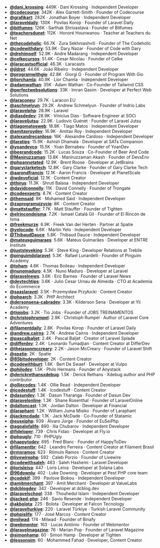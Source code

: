 - **[@dani_krossing](https://www.youtube.com/@dani_krossing)**: 449K ‧ Dani Krossing ‧ Independent Developer
- **[@codecourse](https://www.youtube.com/@codecourse)**: 342K ‧ Alex Garrett-Smith ‧ Founder of Codecourse
- **[@grafikart](https://www.youtube.com/@grafikart)**: 282K ‧ Jonathan Boyer ‧ Independent Developer
- **[@laraveldaily](https://www.youtube.com/@laraveldaily)**: 130K ‧ Povilas Korop ‧ Founder of Laravel Daily
- **[@bitfumes](https://www.youtube.com/@bitfumes)**: 126K ‧ Sarthak Shrivastava ‧ Founder of Bitfumes
- **[@teachersdunet](https://www.youtube.com/@teachersdunet)**: 112K ‧ Honoré Hounwanou ‧ Teacher at Teachers du Net
- **[@thecodeholic](https://www.youtube.com/@thecodeholic)**: 66.7K ‧ Zura Sekhniashvili ‧ Founder of The Codeholic
- **[@codewithdary](https://www.youtube.com/@codewithdary)**: 53.9K ‧ Dary Nazar ‧ Founder of Code with Dary
- **[@drehimself](https://www.youtube.com/@drehimself)**: 52.9K ‧ Andre Madarang ‧ Independent Developer
- **[@celkecursos](https://www.youtube.com/@celkecursos)**: 51.4K ‧ Cesar Nicolau ‧ Founder of Celke
- **[@laracastsofficial](https://www.youtube.com/@laracastsofficial)**: 46.3K ‧ Laracasts
- **[@jldrpt](https://www.youtube.com/@jldrpt)**: 44.6K ‧ João Ribeiro ‧ Independent Developer
- **[@programwithgio](https://www.youtube.com/@programwithgio)**: 42.8K ‧ Giorgi G ‧ Founder of Program With Gio
- **[@liorchamla](https://www.youtube.com/@liorchamla)**: 40.9K ‧ Lior Chamla ‧ Independent Developer
- **[@adamwathan](https://www.youtube.com/@adamwathan)**: 35K ‧ Adam Wathan ‧ Co-Founder of Tailwind CSS
- **[@perfectwebsolutions](https://www.youtube.com/@perfectwebsolutions)**: 33K ‧ Imran Qasim ‧ Developer at Perfect Web Solutions
- **[@laraconeu](https://www.youtube.com/@laraconeu)**: 29.7K ‧ Laracon EU
- **[@aschmelyun](https://www.youtube.com/@aschmelyun)**: 29.2K ‧ Andrew Schmelyun ‧ Founder of Indrio Labs
- **[@laravelphp](https://www.youtube.com/@laravelphp)**: 28.9K ‧ Laravel
- **[@diasdedev](https://www.youtube.com/@diasdedev)**: 28.9K ‧ Vinicius Dias ‧ Software Engineer at SOCi
- **[@laraveljutsu](https://www.youtube.com/@laraveljutsu)**: 22.9K ‧ Ludovic Guénet ‧ Founder of Laravel Jutsu
- **[@tiagomatosweb](https://www.youtube.com/@tiagomatosweb)**: 18.8K ‧ Tiago Matos ‧ Independent Developer
- **[@amitavroydev](https://www.youtube.com/@amitavroydev)**: 16.9K ‧ Amitav Roy ‧ Independent Developer
- **[@alexandrecardoso](https://www.youtube.com/@alexandrecardoso)**: 16K ‧ Alexandre Cardoso ‧ Independent Developer
- **[@laratips](https://www.youtube.com/@laratips)**: 15.9K ‧ Ashish Dhamala ‧ Developer at SATs Companion
- **[@yoandevco](https://www.youtube.com/@yoandevco)**: 15.5K ‧ Yoan Bernabeu ‧ Founder of YoanDev
- **[@beerandcode](https://www.youtube.com/@beerandcode)**: 15.2K ‧ Lucas Souza ‧ Co-Founder of Beer And Code
- **[@Maniruzzaman](https://www.youtube.com/@Maniruzzaman)**: 13.8K ‧ Maniruzzaman Akash ‧ Founder of DevsEnv
- **[@phpannotated](https://www.youtube.com/@phpannotated)**: 12.9K ‧ Brent Roose ‧ Developer at JetBrains
- **[@garyclarketech](https://www.youtube.com/@garyclarketech)**: 12.8K ‧ Gary Clarke ‧ Founder of Gary Clarke Tech
- **[@aarondfrancis](https://www.youtube.com/@aarondfrancis)**: 12.1K ‧ Aaron Francis ‧ Developer at PlanetScale
- **[@wdevoficial](https://www.youtube.com/@wdevoficial)**: 12.1K ‧ Content Creator
- **[@thirus](https://www.youtube.com/@thirus)**: 11.3K ‧ Shruti Balasa ‧ Independent Developer
- **[@davidconnelly](https://www.youtube.com/@davidconnelly)**: 11K ‧ David Connelly ‧ Founder of Trongate
- **[@codeexperts](https://www.youtube.com/@codeexperts)**: 8.7K ‧ Content Creator
- **[@themsaid](https://www.youtube.com/@themsaid)**: 8K ‧ Mohamed Said ‧ Independent Developer
- **[@zaprogramujzycie](https://www.youtube.com/@zaprogramujzycie)**: 8K ‧ Content Creator
- **[@mattstauffer](https://www.youtube.com/@mattstauffer)**: 7.7K ‧ Matt Stauffer ‧ Founder of Tighten
- **[@elrincondeisma](https://www.youtube.com/@elrincondeisma)**: 7.2K ‧ Ismael Catalá Gil ‧ Founder of El Rincón de Isma
- **[@freekmurze](https://www.youtube.com/@freekmurze)**: 6.9K ‧ Freek Van der Herten ‧ Partner at Spatie
- **[@yelocode](https://www.youtube.com/@yelocode)**: 6.6K ‧ Martin Yelo ‧ Independent Developer
- **[@ThibaudDauce](https://www.youtube.com/@ThibaudDauce)**: 5.8K ‧ Thibaud Dauce ‧ Independent Developer
- **[@mateusguimaraes](https://www.youtube.com/@mateusguimaraes)**: 5.6K ‧ Mateus Guimarães ‧ Developer at ENTRE Institute
- **[@juststeveking](https://www.youtube.com/@juststeveking)**: 5.3K ‧ Steve King ‧ Developer Relations at Treblle
- **[@pinguimdolaravel](https://www.youtube.com/@pinguimdolaravel)**: 5.3K ‧ Rafael Lunardelli ‧ Founder of Pinguim Academy
- **[@toham](https://www.youtube.com/@toham)**: 4.6K ‧ Thomas Boileau ‧ Independent Developer
- **[@nunomaduro](https://www.youtube.com/@nunomaduro)**: 4.5K ‧ Nuno Maduro ‧ Developer at Laravel
- **[@laravelnews](https://www.youtube.com/@laravelnews)**: 3.6K ‧ Eric Barnes ‧ Founder of Laravel News
- **[@devtechtips](https://www.youtube.com/@devtechtips)**: 3.6K ‧ Julio Cesar Urnau de Almeida ‧ CTO at Academia do Ecommerce
- **[@saaslaravel](https://www.youtube.com/@saaslaravel)**: 3.5K ‧ Przemysław Przyłucki ‧ Content Creator
- **[@phparch](https://www.youtube.com/@phparch)**: 3.3K ‧ PHP Architect
- **[@dersonsena-cabradev](https://www.youtube.com/@dersonsena-cabradev)**: 3.3K ‧ Kilderson Sena ‧ Developer at Yii Academy
- **[@tiojobs](https://www.youtube.com/@tiojobs)**: 3.2K ‧ Tio Jobs ‧ Founder of JOBS TREINAMENTOS
- **[@christophrumpel](https://www.youtube.com/@christophrumpel)**: 2.9K ‧ Christoph Rumpel ‧ Author of Laravel Core Adventures
- **[@filamentdaily](https://www.youtube.com/@filamentdaily)**: 2.8K ‧ Povilas Korop ‧ Founder of Laravel Daily
- **[@andrew.cairns](https://www.youtube.com/@andrew.cairns)**: 2.7K ‧ Andrew Cairns ‧ Independent Developer
- **[@pascalbaljet](https://www.youtube.com/@pascalbaljet)**: 2.4K ‧ Pascal Baljet ‧ Creator of Laravel Splade
- **[@differdev](https://www.youtube.com/@differdev)**: 2.4K ‧ Leonardo Tumadjian ‧ Content Creator at DifferDev
- **[@thejasonmccreary](https://www.youtube.com/@thejasonmccreary)**: 2.2K ‧ Jason McCreary ‧ Founder of Laravel Shift
- **[@spatie](https://www.youtube.com/@spatie)**: 2K ‧ Spatie
- **[@85bitsdeveloper](https://www.youtube.com/@85bitsdeveloper)**: 2K ‧ Content Creator
- **[@codewithburt](https://www.youtube.com/@codewithburt)**: 1.8K ‧ Bert De Swaef ‧ Developer at Vulpo
- **[@philodev](https://www.youtube.com/@philodev)**: 1.5K ‧ Philo Hermans ‧ Founder of Anystack
- **[@derickrethansxdebug](https://www.youtube.com/@DerickRethansXdebug)**: 1.5K ‧ Derick Rethans ‧ Xdebug author and PHP contributor
- **[@olliecodes](https://www.youtube.com/@olliecodes)**: 1.4K ‧ Ollie Read ‧ Independent Developer
- **[@icodestuff](https://www.youtube.com/@icodestuff)**: 1.4K ‧ Icodestuff ‧ Content Creator
- **[@dasundev](https://www.youtube.com/@dasundev)**: 1.3K ‧ Dasun Tharanga ‧ Founder of Dasun Dev
- **[@laravelonline](https://www.youtube.com/@laravelonline)**: 1.3K ‧ Shane Rosenthal ‧ Founder of LaravelOnline
- **[@daltoncast](https://www.youtube.com/@daltoncast)**: 1.3K ‧ Jordan Dalton ‧ Developer at Financial
- **[@laraphant](https://www.youtube.com/@laraphant)**: 1.2K ‧ William Juma Misiko ‧ Founder of Laraphant
- **[@jackmcdade](https://www.youtube.com/@jackmcdade)**: 1.1K ‧ Jack McDade ‧ Co-Founder of Statamic
- **[@euseiphp](https://www.youtube.com/@euseiphp)**: 939 ‧ Álvaro Jorge ‧ Founder of EuSeiPhp
- **[@agoalofalife](https://www.youtube.com/@agoalofalife)**: 890 ‧ Ilia Chubarov ‧ Independent Developer
- **[@fideloper](https://www.youtube.com/@fideloper)**: 739 ‧ Chris Fidao ‧ Developer at Fly.io
- **[@phpugly](https://www.youtube.com/@phpugly)**: 710 ‧ PHPUgly
- **[@happytodev](https://www.youtube.com/@happytodev)**: 695 ‧ Fred Blanc ‧ Founder of HappyToDev
- **[@filamentbr](https://www.youtube.com/@filamentbr)**: 642 ‧ Leandro Ferreira ‧ Content Creator at Filament Brasil
- **[@rmsramos](https://www.youtube.com/@rmsramos)**: 623 ‧ Rômulo Ramos ‧ Content Creator
- **[@livewirephp](https://www.youtube.com/@livewirephp)**: 592 ‧ Caleb Porzio ‧ Founder of Livewire
- **[@codewithsaleh](https://www.youtube.com/@codewithsaleh)**: 463 ‧ Saleh Hashemi ‧ Laravel Developer
- **[@lorisleiva](https://www.youtube.com/@lorisleiva)**: 447 ‧ Loris Leiva ‧ Developer at Solana Labs
- **[@96downlu](https://www.youtube.com/@96downlu)**: 402 ‧ Luke Downing ‧ Developer at Pest PHP core team
- **[@codekif](https://www.youtube.com/@codekif)**: 399 ‧ Pavlove Biokou ‧ Independent Developer
- **[@amitmerchant](https://www.youtube.com/@amitmerchant)**: 397 ‧ Amit Merchant ‧ Developer at ValueLabs
- **[@dcblogdev](https://www.youtube.com/@dcblogdev)**: 342 ‧ Developer at dcblog.dev
- **[@laravelschool](https://www.youtube.com/@laravelschool)**: 338 ‧ Thouhedul Islam ‧ Independent Developer
- **[@jacked-php](https://www.youtube.com/@jacked-php)**: 246 ‧ Savio Resende ‧ Independent Developer
- **[@akbolota](https://www.youtube.com/@akbolota)**: 225 ‧ Bolota ‧ Developer at Falcon Tecnology
- **[@laravelturkiye](https://www.youtube.com/@LaravelTurkiye)**: 220 ‧ Laravel Türkiye ‧ Turkish Laravel Community
- **[@phpislife](https://www.youtube.com/@phpislife)**: 177 ‧ José Marcos ‧ Content Creator
- **[@milwad](https://www.youtube.com/@milwad)**: 174 ‧ Milwad ‧ Founder of Binafy
- **[@webmentor](https://www.youtube.com/@webmentor)**: 163 ‧ Lucas Antônio ‧ Founder of Webmentor
- **[@laravelmagazine](https://www.youtube.com/@laravelmagazine)**: 76 ‧ Marian Pop ‧ Founder of Laravel Magazine
- **[@simonhamp](https://www.youtube.com/@simonhamp)**: 60 ‧ Simon Hamp ‧ Developer at Tighten
- **[@lessonsim](https://www.youtube.com/@lessonsim)**: 60 ‧ Mohammed Fahad ‧ Developer, Content Creator